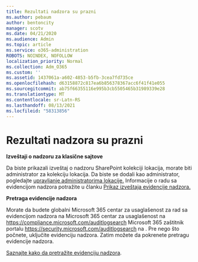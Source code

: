 ```yaml
---
title: Rezultati nadzora su prazni
ms.author: pebaum
author: bentoncity
manager: scotv
ms.date: 04/21/2020
ms.audience: Admin
ms.topic: article
ms.service: o365-administration
ROBOTS: NOINDEX, NOFOLLOW
localization_priority: Normal
ms.collection: Adm_O365
ms.custom: ''
ms.assetid: 1437061a-a602-4853-b5fb-3cea7fd735ce
ms.openlocfilehash: d63158872c817ea6b856378367acc6f41f41e055
ms.sourcegitcommit: ab75f66355116e995b3cb5505465b31989339e28
ms.translationtype: MT
ms.contentlocale: sr-Latn-RS
ms.lasthandoff: 08/13/2021
ms.locfileid: "58313856"
---
```

# <a name="auditing-results-are-blank"></a>Rezultati nadzora su prazni

**Izveštaji o nadzoru za klasične sajtove**
  
Da biste prikazali izveštaj o nadzoru SharePoint kolekciji lokacija, morate biti administrator za kolekciju lokacija. Da biste se dodali kao administrator, pogledajte [upravljanje administratorima lokacije.](https://docs.microsoft.com/sharepoint/manage-site-collection-administrators) Informacije o radu sa evidencijom nadzora potražite u članku [Prikaz izveštaja evidencije nadzora.](https://support.microsoft.com/office/view-audit-log-reports-b37c5869-1b47-4a82-a30d-ea20070fe527)
  
**Pretraga evidencije nadzora**
  
Morate da budete globalni Microsoft 365 centar za usaglašenost za rad sa evidencijom nadzora na Microsoft 365 centar za usaglašenost na <https://compliance.microsoft.com/auditlogsearch> Microsoft 365 zaštitnik portalu <https://security.microsoft.com/auditlogsearch> na . Pre nego što počnete, uključite evidenciju nadzora. Zatim možete da pokrenete pretragu evidencije nadzora.
  
[Saznajte kako da pretražite evidenciju nadzora](https://docs.microsoft.com/microsoft-365/compliance/search-the-audit-log-in-security-and-compliance#search-the-audit-log).
